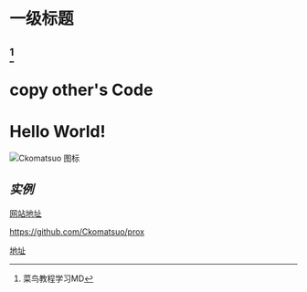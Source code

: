 **一级标题**
=================

[^二级标题]
----------------------
 [^二级标题]: 菜鸟教程学习MD
 
# copy other's Code
# Hello World!
![Ckomatsuo 图标](55)
## ***实例***
[网站地址](https://github.com/Ckomatsuo/proxy)
 
 <https://github.com/Ckomatsuo/prox>
 
[地址][1]  

[1]:https://github.com/Ckomatsuo/proxy/
